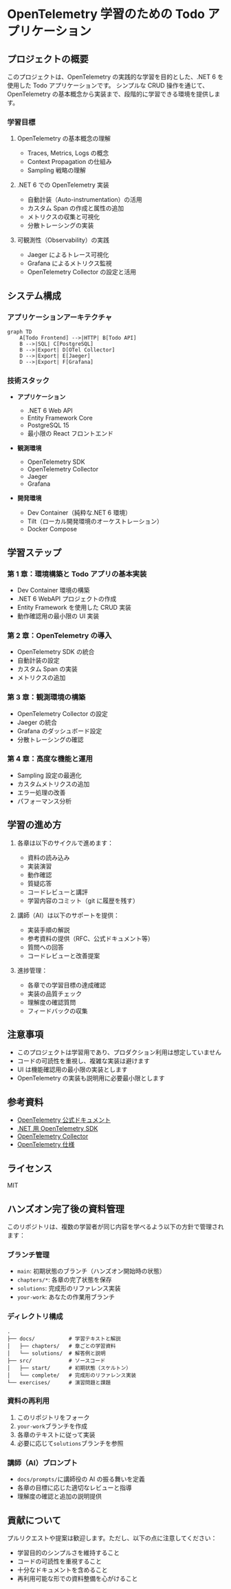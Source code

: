 # OpenTelemetry 学習のための Todo アプリケーション

## プロジェクトの概要

このプロジェクトは、OpenTelemetry の実践的な学習を目的とした、.NET 6 を使用した Todo アプリケーションです。
シンプルな CRUD 操作を通じて、OpenTelemetry の基本概念から実装まで、段階的に学習できる環境を提供します。

### 学習目標

1. OpenTelemetry の基本概念の理解

   - Traces, Metrics, Logs の概念
   - Context Propagation の仕組み
   - Sampling 戦略の理解

2. .NET 6 での OpenTelemetry 実装

   - 自動計装（Auto-instrumentation）の活用
   - カスタム Span の作成と属性の追加
   - メトリクスの収集と可視化
   - 分散トレーシングの実装

3. 可観測性（Observability）の実践
   - Jaeger によるトレース可視化
   - Grafana によるメトリクス監視
   - OpenTelemetry Collector の設定と活用

## システム構成

### アプリケーションアーキテクチャ

```mermaid
graph TD
    A[Todo Frontend] -->|HTTP| B[Todo API]
    B -->|SQL| C[PostgreSQL]
    B -->|Export| D[OTel Collector]
    D -->|Export| E[Jaeger]
    D -->|Export| F[Grafana]
```

### 技術スタック

- **アプリケーション**

  - .NET 6 Web API
  - Entity Framework Core
  - PostgreSQL 15
  - 最小限の React フロントエンド

- **観測環境**

  - OpenTelemetry SDK
  - OpenTelemetry Collector
  - Jaeger
  - Grafana

- **開発環境**
  - Dev Container（純粋な.NET 6 環境）
  - Tilt（ローカル開発環境のオーケストレーション）
  - Docker Compose

## 学習ステップ

### 第 1 章：環境構築と Todo アプリの基本実装

- Dev Container 環境の構築
- .NET 6 WebAPI プロジェクトの作成
- Entity Framework を使用した CRUD 実装
- 動作確認用の最小限の UI 実装

### 第 2 章：OpenTelemetry の導入

- OpenTelemetry SDK の統合
- 自動計装の設定
- カスタム Span の実装
- メトリクスの追加

### 第 3 章：観測環境の構築

- OpenTelemetry Collector の設定
- Jaeger の統合
- Grafana のダッシュボード設定
- 分散トレーシングの確認

### 第 4 章：高度な機能と運用

- Sampling 設定の最適化
- カスタムメトリクスの追加
- エラー処理の改善
- パフォーマンス分析

## 学習の進め方

1. 各章は以下のサイクルで進めます：

   - 資料の読み込み
   - 実装演習
   - 動作確認
   - 質疑応答
   - コードレビューと講評
   - 学習内容のコミット（git に履歴を残す）

2. 講師（AI）は以下のサポートを提供：

   - 実装手順の解説
   - 参考資料の提供（RFC、公式ドキュメント等）
   - 質問への回答
   - コードレビューと改善提案

3. 進捗管理：
   - 各章での学習目標の達成確認
   - 実装の品質チェック
   - 理解度の確認質問
   - フィードバックの収集

## 注意事項

- このプロジェクトは学習用であり、プロダクション利用は想定していません
- コードの可読性を重視し、複雑な実装は避けます
- UI は機能確認用の最小限の実装とします
- OpenTelemetry の実装も説明用に必要最小限とします

## 参考資料

- [OpenTelemetry 公式ドキュメント](https://opentelemetry.io/docs/)
- [.NET 用 OpenTelemetry SDK](https://github.com/open-telemetry/opentelemetry-dotnet)
- [OpenTelemetry Collector](https://opentelemetry.io/docs/collector/)
- [OpenTelemetry 仕様](https://github.com/open-telemetry/opentelemetry-specification)

## ライセンス

MIT

## ハンズオン完了後の資料管理

このリポジトリは、複数の学習者が同じ内容を学べるよう以下の方針で管理されます：

### ブランチ管理

- `main`: 初期状態のブランチ（ハンズオン開始時の状態）
- `chapters/*`: 各章の完了状態を保存
- `solutions`: 完成形のリファレンス実装
- `your-work`: あなたの作業用ブランチ

### ディレクトリ構成

```
.
├── docs/           # 学習テキストと解説
│   ├── chapters/   # 章ごとの学習資料
│   └── solutions/  # 解答例と説明
├── src/            # ソースコード
│   ├── start/      # 初期状態（スケルトン）
│   └── complete/   # 完成形のリファレンス実装
└── exercises/      # 演習問題と課題
```

### 資料の再利用

1. このリポジトリをフォーク
2. `your-work`ブランチを作成
3. 各章のテキストに従って実装
4. 必要に応じて`solutions`ブランチを参照

### 講師（AI）プロンプト

- `docs/prompts/`に講師役の AI の振る舞いを定義
- 各章の目標に応じた適切なレビューと指導
- 理解度の確認と追加の説明提供

## 貢献について

プルリクエストや提案は歓迎します。ただし、以下の点に注意してください：

- 学習目的のシンプルさを維持すること
- コードの可読性を重視すること
- 十分なドキュメントを含めること
- 再利用可能な形での資料整備を心がけること
